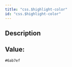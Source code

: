 ```yaml
---
title: "css.$highlight-color"
id: "css.$highlight-color"
---
```

## Description



## Value: 
```
#6ab7ef
```